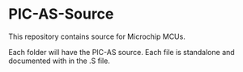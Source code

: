 # PIC-AS-Source

This repository contains source for Microchip MCUs.

Each folder will have the PIC-AS source.  Each file is standalone and documented with in the .S file.
